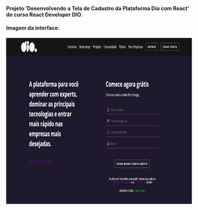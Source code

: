 #### Projeto 'Desenvolvendo a Tela de Cadastro da Plataforma Dio com React' do curso React Developer DIO.
#### Imagem da interface:

<img height='450px' src='src/assets/dio-cadastro.png'></img>
